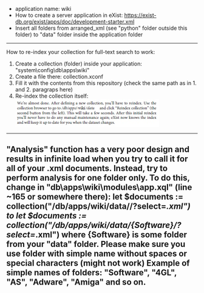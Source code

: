 * application name: wiki
* How to create a server application in eXist: https://exist-db.org/exist/apps/doc/development-starter.xml
* Insert all folders from arranged_xml (see "python" folder outside this folder) to "data" folder inside the application folder
---
How to re-index your collection for full-text search to work:
1. Create a collection (folder) inside your application: "system\config\db\apps\wiki"
2. Create a file there: collection.xconf
3. Fill it with the contents from this repository (check the same path as in 1. and 2. paragraps here)
4. Re-index the collection itself:
![Reindex](./../screenshots/guides/reindex.jpg)
---
"Analysis" function has a very poor design and results in infinite load when you try to call it for all of your .xml documents.
Instead, try to perform analysis for one folder only.
To do this, change in "db\apps\wiki\modules\app.xql" (line ~165 or somewhere there):
let $documents := collection("/db/apps/wiki/data//?select=*.xml")
to
let $documents := collection("/db/apps/wiki/data/{Software}/?select=*.xml")
where {Software} is some folder from your "data" folder. Please make sure you use folder with simple name without spaces or special characters (might not work)
Example of simple names of folders: "Software", "4GL", "AS", "Adware", "Amiga" and so on.
---